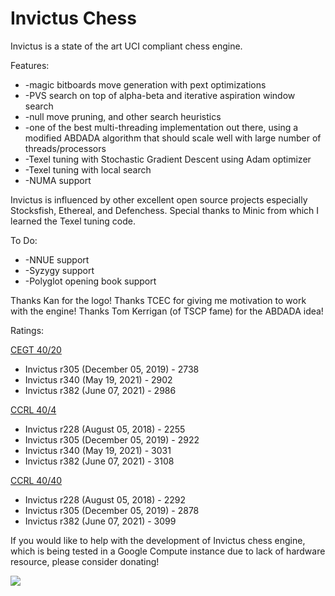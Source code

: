 # Invictus Chess

Invictus is a state of the art UCI compliant chess engine. 

Features:
* -magic bitboards move generation with pext optimizations
* -PVS search on top of alpha-beta and iterative aspiration window search
* -null move pruning, and other search heuristics
* -one of the best multi-threading implementation out there, using a modified ABDADA algorithm that should scale well with large number of threads/processors
* -Texel tuning with Stochastic Gradient Descent using Adam optimizer
* -Texel tuning with local search
* -NUMA support

Invictus is influenced by other excellent open source projects especially Stocksfish, Ethereal, and Defenchess. Special thanks to Minic from which I learned the Texel tuning code.

To Do:
* -NNUE support
* -Syzygy support
* -Polyglot opening book support

Thanks Kan for the logo! 
Thanks TCEC for giving me motivation to work with the engine! 
Thanks Tom Kerrigan (of TSCP fame) for the ABDADA idea!

Ratings:

[CEGT 40/20](http://www.cegt.net/40_40%20Rating%20List/40_40%20All%20Versions/rangliste.html)
* Invictus r305 (December 05, 2019) - 2738
* Invictus r340 (May 19, 2021) - 2902
* Invictus r382 (June 07, 2021) - 2986

[CCRL 40/4](https://ccrl.chessdom.com/ccrl/404/rating_list_all.html)
* Invictus r228 (August 05, 2018) - 2255
* Invictus r305 (December 05, 2019) - 2922
* Invictus r340 (May 19, 2021) - 3031
* Invictus r382 (June 07, 2021) - 3108

[CCRL 40/40](http://ccrl.chessdom.com/ccrl/4040/rating_list_all.html)
* Invictus r228 (August 05, 2018) - 2292
* Invictus r305 (December 05, 2019) - 2878
* Invictus r382 (June 07, 2021) - 3099

If you would like to help with the development of Invictus chess engine, which is being tested in a Google Compute instance due to lack of hardware resource, please consider donating!

[![](https://www.paypalobjects.com/en_US/i/btn/btn_donateCC_LG.gif)](https://www.paypal.com/cgi-bin/webscr?cmd=_s-xclick&hosted_button_id=Y79ZRSGB2KFSE)
